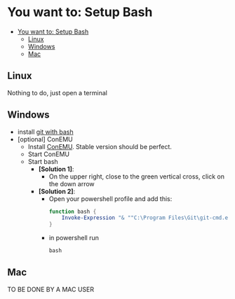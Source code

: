 # You want to: Setup Bash

- [You want to: Setup Bash](#you-want-to-setup-bash)
    - [Linux](#linux)
    - [Windows](#windows)
    - [Mac](#mac)

## Linux
Nothing to do, just open a terminal

## Windows
- install [git with bash][bash-install]
- [optional] ConEMU
    - Install [ConEMU][conemu-install]. Stable version should be perfect.
    - Start ConEMU
    - Start bash
        - **[Solution 1]**:
            - On the upper right, close to the green vertical cross, click on the down arrow
        - **[Solution 2]**:
            - Open your powershell profile and add this:
                ```powershell
                function bash {
                    Invoke-Expression "& ""C:\Program Files\Git\git-cmd.exe"" --no-cd --command=usr/bin/bash.exe -l -i"
                }
                ```
            - in powershell run
                ```powershell
                bash
                ```
## Mac
TO BE DONE BY A MAC USER

[bash-install]: https://git-scm.com/download/win
[conemu-install]: https://www.fosshub.com/ConEmu.html
